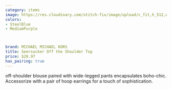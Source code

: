 ```yaml
---
category: items
image: https://res.cloudinary.com/stitch-fix/image/upload/c_fit,h_512,w_512/v1653355127/dz7r3vg0zrvsldsamrit
colors: 
- SteelBlue
- MediumPurple



brand: MICHAEL MICHAEL KORS
title: Seersucker Off the Shoulder Top
price: $28.97
has_pairing: true
---
```

off-shoulder blouse paired with wide-legged pants encapsulates boho-chic. Accessorize with a pair of hoop earrings for a touch of sophistication.

